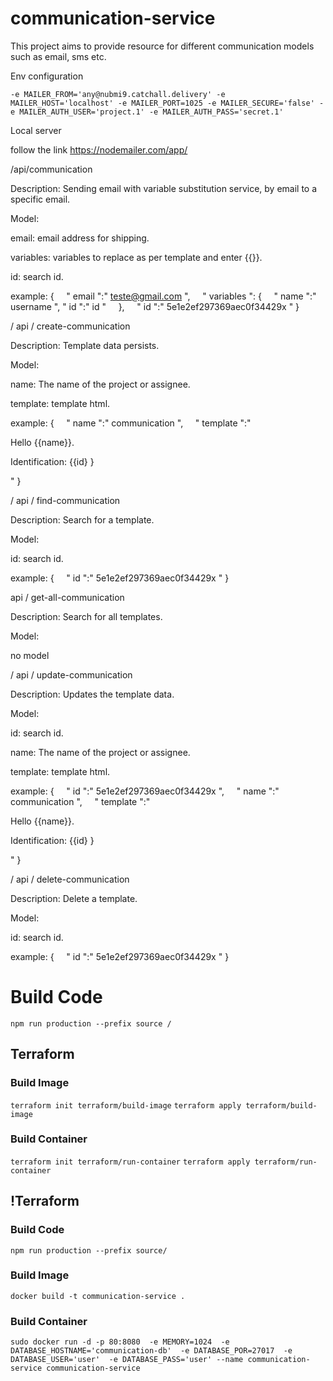 # communication-service
This project aims to provide resource for different communication models such as email, sms etc.

Env configuration

`-e MAILER_FROM='any@nubmi9.catchall.delivery'
-e MAILER_HOST='localhost'
-e MAILER_PORT=1025
-e MAILER_SECURE='false'
-e MAILER_AUTH_USER='project.1'
-e MAILER_AUTH_PASS='secret.1'`

Local server

follow the link https://nodemailer.com/app/


/api/communication

Description: Sending email with variable substitution service, by email to a specific email.

Model:

email: email address for shipping.

variables: variables to replace as per template and enter {{}}.

id: search id.

example:
{
    " email ":" teste@gmail.com ",
    " variables ": {
    " name ":" username ",
	" id ":" id "
    },
    " id ":" 5e1e2ef297369aec0f34429x "
}


/ api / create-communication

Description: Template data persists.

Model:

name: The name of the project or assignee.

template: template html.

example:
{
    " name ":" communication ",
    " template ":" <html> <head> <title> Document </title> </head> <body> <p> Hello {{name}}. </p> <p> Identification: {{id} } </p> </body> </html> "
}


/ api / find-communication

Description: Search for a template.

Model:

id: search id.

example:
{
    " id ":" 5e1e2ef297369aec0f34429x "
}


api / get-all-communication

Description: Search for all templates.

Model:

no model


/ api / update-communication

Description: Updates the template data.

Model:

id: search id.

name: The name of the project or assignee.

template: template html.

example:
{
    " id ":" 5e1e2ef297369aec0f34429x ",
    " name ":" communication ",
    " template ":" <html> <head> <title> Document </title> </head> <body> <p> Hello {{name}}. </p> <p> Identification: {{id} } </p> </body> </html> "
}


/ api / delete-communication

Description: Delete a template.

Model:

id: search id.

example:
{
    " id ":" 5e1e2ef297369aec0f34429x "
}

# Build Code
`npm run production --prefix source /`

## Terraform

### Build Image
`terraform init terraform/build-image`
`terraform apply terraform/build-image`

### Build Container
`terraform init terraform/run-container`
`terraform apply terraform/run-container`

## !Terraform

### Build Code
`npm run production --prefix source/` 

### Build Image
`docker build -t communication-service .` 

### Build Container
`sudo docker run -d -p 80:8080 
-e MEMORY=1024 
-e DATABASE_HOSTNAME='communication-db' 
-e DATABASE_POR=27017 
-e DATABASE_USER='user' 
-e DATABASE_PASS='user'
--name communication-service communication-service`





